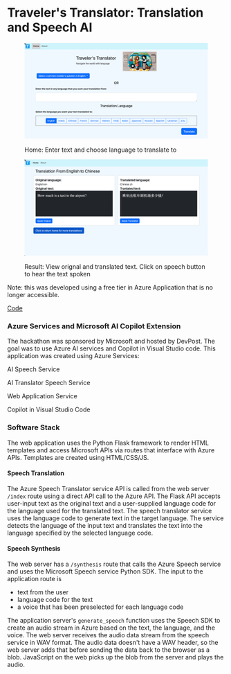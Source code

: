 # Traveler's Translator: Translation and Speech AI

<div align="left"><figure><img src="../../.gitbook/assets/home.png" alt=""><figcaption><p>Home: Enter text and choose language to translate to</p></figcaption></figure> <figure><img src="../../.gitbook/assets/result.png" alt=""><figcaption><p>Result: View orignal and translated text. Click on speech button to hear the text spoken</p></figcaption></figure></div>

Note: this was developed using a free tier in Azure Application that is no longer accessible.

[Code](https://github.com/rebeccapeltz/FlaskTranslation)

### Azure Services and Microsoft AI Copilot Extension

The hackathon was sponsored by Microsoft and hosted by DevPost.  The goal was to use Azure AI services and Copilot in Visual Studio code. This application was created using Azure Services:

AI Speech Service

AI Translator Speech Service

Web Application Service

Copilot in Visual Studio Code

### Software Stack

The web application uses the Python Flask framework to render HTML templates and access Microsoft APIs via routes that interface with Azure APIs.  Templates are created using HTML/CSS/JS.

#### Speech Translation

The Azure Speech Translator service API is called from the web server `/index` route using a direct API call to the Azure API. The Flask API accepts user-input text as the original text and a user-supplied language code for the language used for the translated text. The speech translator service uses the language code to generate text in the target language.  The service detects the language of the input text and translates the text into the language specified by the selected language code.

#### Speech Synthesis

The web server has a `/synthesis`  route that calls the Azure Speech service and uses the Microsoft Speech service Python SDK.  The input to the application route is

* text from the user
* language code for the text
* a voice that has been preselected for each language code

The application server's `generate_speech` function uses the Speech SDK to create an audio stream in Azure based on the text, the language, and the voice. The web server receives the audio data stream from the speech service in WAV format.  The audio data doesn't have a WAV header, so the web server adds that before sending the data back to the browser as a blob.  JavaScript on the web picks up the blob from the server and plays the audio.



